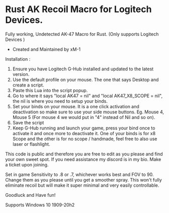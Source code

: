 # Rust AK Recoil Macro for Logitech Devices.
Fully working, Undetected AK-47 Macro for Rust.  (Only supports Logitech Devices ) 


- Created and Maintained by xM-1 

Installation : 

1. Ensure you have Logitech G-Hub installed and updated to the latest version. 
2. Use the  default profile on your mouse. The one that says Desktop and create a script. 
3. Paste this Lua into the script popup. 
4. Go to where it says "local AK47 = nil" and "local AK47_X8_SCOPE = nil", the nil is where you need to setup your binds.  
5. Set your binds on your mouse. It is a one click activation and deactivation so make sure to use your side mouse buttons. Eg. Mouse 4, Mouse 5 (For mouse 4 we would put in "4" instead of Nil and so on). 
6. Save the script 
7. Keep G-Hub running and launch your game, press your bind once to activate it and once more to deactivate it. One of your binds is for x8 Scope and the other is for no scope / handmade, feel free to also use laser or flashlight. 

This code is public and therefore you are free to edit as you please and find your own sweet spot. If you need assistance my discord is in my bio. Make a ticket upon joining. 





Set in game Sensitivity to .8 or .7, whichever works best and FOV to 90. Change them as you please until you get a smoother spray. This won't fully eliminate recoil but will make it super minimal and very easily controllable. 

Goodluck and Have fun!

Supports Windows 10 1909-20h2
